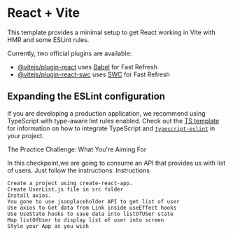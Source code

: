 # React + Vite

This template provides a minimal setup to get React working in Vite with HMR and some ESLint rules.

Currently, two official plugins are available:

- [@vitejs/plugin-react](https://github.com/vitejs/vite-plugin-react/blob/main/packages/plugin-react) uses [Babel](https://babeljs.io/) for Fast Refresh
- [@vitejs/plugin-react-swc](https://github.com/vitejs/vite-plugin-react/blob/main/packages/plugin-react-swc) uses [SWC](https://swc.rs/) for Fast Refresh

## Expanding the ESLint configuration

If you are developing a production application, we recommend using TypeScript with type-aware lint rules enabled. Check out the [TS template](https://github.com/vitejs/vite/tree/main/packages/create-vite/template-react-ts) for information on how to integrate TypeScript and [`typescript-eslint`](https://typescript-eslint.io) in your project.

The Practice Challenge:
  What You're Aiming For

In this checkpoint,we are going to consume an API that provides us with list of users. Just follow the instructions:
Instructions

    Create a project using create-react-app.
    Create UserList.js file in src folder
    Install axios.
    You gone to use jsonplaceholder API to get list of user
    Use axios to Get data from Link inside useEffect hooks
    Use UseState hooks to save data into listOfUSer state
    Map listOfUser to display list of user into screen
    Style your App as you wish
